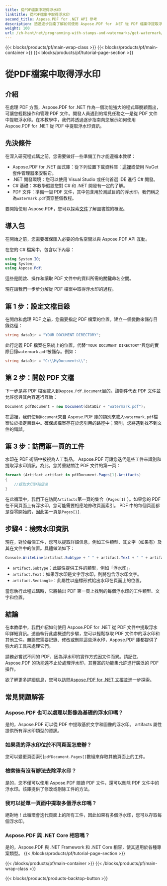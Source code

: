 ```yaml
---
title: 從PDF檔案中取得浮水印
linktitle: 從PDF檔案中取得浮水印
second_title: Aspose.PDF for .NET API 參考
description: 透過逐步指南了解如何使用 Aspose.PDF for .NET 從 PDF 檔案中提取浮水印。水印提取詳細教程。
weight: 100
url: /zh-hant/net/programming-with-stamps-and-watermarks/get-watermark/
---
```


{{< blocks/products/pf/main-wrap-class >}}
{{< blocks/products/pf/main-container >}}
{{< blocks/products/pf/tutorial-page-section >}}

# 從PDF檔案中取得浮水印

## 介紹

在處理 PDF 方面，Aspose.PDF for .NET 作為一個功能強大的程式庫脫穎而出，可讓您輕鬆操作和管理 PDF 文件。開發人員遇到的常見任務之一是從 PDF 文件中提取浮水印。在本教學中，我們將透過逐步指南向您展示如何使用 Aspose.PDF for .NET 從 PDF 中提取浮水印資訊。

## 先決條件

在深入研究程式碼之前，您需要做好一些準備工作才能遵循本教學：

-  Aspose.PDF for .NET 函式庫：從下列位置下載資料庫：[這裡](https://releases.aspose.com/pdf/net/)或使用 NuGet 套件管理器來安裝它。
- .NET 開發環境：您可以使用 Visual Studio 或任何首選 IDE 進行 C# 開發。
- C# 基礎：本教學假設您對 C# 和 .NET 開發有一定的了解。
-  PDF 文件：準備一個 PDF 文件，其中包含用於測試目的的浮水印。我們稱之為`watermark.pdf`貫穿整個教程。

要開始使用 Aspose.PDF，您可以探索[文件](https://reference.aspose.com/pdf/net/)了解圖書館的概況。

## 導入包

在開始之前，您需要確保匯入必要的命名空間以與 Aspose.PDF API 互動。 

在您的 C# 檔案中，包含以下內容：

```csharp
using System.IO;
using System;
using Aspose.Pdf;
```

這些是開啟、操作和讀取 PDF 文件中的資料所需的關鍵命名空間。

現在讓我們一步步分解從 PDF 檔案中取得浮水印的過程。

## 第 1 步：設定文檔目錄

在開啟和處理 PDF 之前，您需要指定 PDF 檔案的位置。建立一個變數來儲存目錄路徑：

```csharp
string dataDir = "YOUR DOCUMENT DIRECTORY";
```

此行定義 PDF 檔案在系統上的位置。代替`"YOUR DOCUMENT DIRECTORY"`與您的實際目錄`watermark.pdf`被儲存。例如：

```csharp
string dataDir = "C:\\MyDocuments\\";
```

## 第 2 步：開啟 PDF 文檔

下一步是將 PDF 檔案載入到`Aspose.Pdf.Document`目的。該物件代表 PDF 文件並允許您與其內容進行互動：

```csharp
Document pdfDocument = new Document(dataDir + "watermark.pdf");
```

在這裡，我們使用`Document`來自 Aspose.PDF 庫的類別來載入`watermark.pdf`檔案位於指定目錄中。確保該檔案存在於您引用的路徑中；否則，您將遇到找不到文件的錯誤。

## 第 3 步：訪問第一頁的工件

水印在 PDF 術語中被視為人工製品。 Aspose.PDF 可讓您迭代這些工件來識別和提取浮水印資訊。為此，您將重點關注 PDF 文件的第一頁：

```csharp
foreach (Artifact artifact in pdfDocument.Pages[1].Artifacts)
{
    //提取水印詳細信息
}
```

在此循環中，我們正在訪問`Artifacts`第一頁的集合（`Pages[1]` ）。如果您的 PDF 在不同頁面上有浮水印，您可能需要相應地修改頁面索引。 PDF 中的每個頁面都是從零開始的，因此第一頁是`Pages[1]`.

## 步驟4：檢索水印資訊

現在，對於每個工件，您可以提取詳細信息，例如工件類型、其文字（如果有）及其在文件中的位置。具體做法如下：

```csharp
Console.WriteLine(artifact.Subtype + " " + artifact.Text + " " + artifact.Rectangle);
```

- `artifact.Subtype`：此屬性提供工件的類型，例如「浮水印」。
- `artifact.Text`：如果浮水印是文字浮水印，則將包含浮水印文字。
- `artifact.Rectangle`：此屬性以座標形式給出水印在頁面上的位置。

當您執行此程式碼時，它將輸出 PDF 第一頁上找到的每個浮水印的工件類型、文字和位置。

## 結論

在本教學中，我們介紹如何使用 Aspose.PDF for .NET 從 PDF 文件中提取浮水印詳細資訊。透過執行此處概述的步驟，您可以輕鬆存取 PDF 文件中的浮水印和其他工件。無論您需要記錄、修改或刪除這些浮水印，Aspose.PDF 庫都提供了強大的工具來處理它們。

請務必嘗試不同的 PDF，因為浮水印的實作方式因文件而異。請記住，Aspose.PDF 的功能遠不止於處理浮水印，其豐富的功能集允許進行廣泛的 PDF 操作。

欲了解更多詳細信息，您可以訪問[Aspose.PDF for .NET 文檔](https://reference.aspose.com/pdf/net/)並進一步探索。

## 常見問題解答

### Aspose.PDF 也可以處理以影像為基礎的浮水印嗎？
是的，Aspose.PDF 可以從 PDF 中提取基於文字和圖像的浮水印。 artifacts 屬性提供所有浮水印類型的資訊。

### 如果我的浮水印位於不同頁面怎麼辦？
您可以變更頁面索引`pdfDocument.Pages[]`數組來存取其他頁面上的工件。

### 檢索後有沒有辦法去除浮水印？
是的，您不僅可以使用 Aspose.PDF 閱讀 PDF 文件，還可以刪除 PDF 文件中的浮水印。該庫提供了修改或刪除工件的方法。

### 我可以從單一頁面中提取多個浮水印嗎？
絕對地！此循環會迭代頁面上的所有工件，因此如果有多個浮水印，您可以存取每個浮水印。

### Aspose.PDF 與 .NET Core 相容嗎？
是的，Aspose.PDF 與 .NET Framework 和 .NET Core 相容，使其適用於各種專案類型。
{{< /blocks/products/pf/tutorial-page-section >}}

{{< /blocks/products/pf/main-container >}}
{{< /blocks/products/pf/main-wrap-class >}}

{{< blocks/products/products-backtop-button >}}
